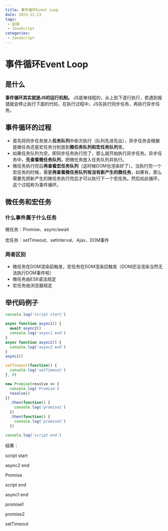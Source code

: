 ```yaml
---
title: 事件循环Event Loop
date: 2023-12-23
tags:
 - 前端
 - JavaScript
categories:
 - JavaScript
---
```


# 事件循环Event Loop

## 是什么

**事件循环其实就是JS的运行机制。** JS是单线程的，从上到下逐行执行，若遇到报错就会停止执行下面的代码，在执行过程中，JS先执行同步任务，再执行异步任务。

## 事件循环的过程

- 首先将同步任务放入**任务队列**中依次执行（队列先进先出），异步任务会根据是微任务还是宏任务分别放到**微任务队列和宏任务队列**里。
- 如果任务队列为空，即同步任务执行完了，那么就开始执行异步任务。异步任务中，**先查看微任务队列**，把微任务放入任务队列并执行。
- 微任务执行完后**再查看宏任务队列**（这时候DOM也渲染好了）。当执行完一个宏任务的时候，需要**再查看微任务队列有没有新产生的微任务**，如果有，那么需要先把新产生的微任务执行完后才可以执行下一个宏任务。然后如此循环，这个过程称为事件循环。

## 微任务和宏任务

### 什么事件属于什么任务

微任务：Promise、async/await

宏任务：setTimeout、setInterval、Ajax、DOM事件

### 两者区别

- 微任务在DOM渲染前触发，宏任务在DOM渲染后触发（DOM还没渲染当然无法执行DOM事件啦）
- 微任务由ES6语法规定
- 宏任务由浏览器规定

## 举代码例子

```js
console.log('script start')

async function async1() {
  await async2()
  console.log('async1 end')
}
async function async2() {
  console.log('async2 end') 
}
async1()

setTimeout(function() {
  console.log('setTimeout')
}, 0)

new Promise(resolve => {
  console.log('Promise')
  resolve()
})
  .then(function() {
    console.log('promise1')
  })
  .then(function() {
    console.log('promise2')
  })

console.log('script end')
```

结果：

script start

async2 end

Promise

script end

async1 end

promise1

promise2

setTimeout